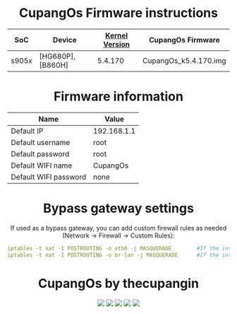 <div align="center">
<h1 align="center" style="font-weight: bold">CupangOs Firmware instructions</h1>

| SoC  | Device | [ Kernel Version ](https://github.com/ophub/kernel/tree/main/pub/stable) | CupangOs Firmware |
| ---- | ---- | ---- | ---- |
| s905x | [HG680P], [B860H] | 5.4.170 | CupangOs_k5.4.170.img |


<h1 align="center" style="font-weight: bold">Firmware information</h1>

| Name | Value |
| ---- | ---- |
| Default IP | 192.168.1.1 |
| Default username | root |
| Default password | root |
| Default WIFI name | CupangOs |
| Default WIFI password | none |

<h1 align="center" style="font-weight: bold">Bypass gateway settings</h1>

If used as a bypass gateway, you can add custom firewall rules as needed (Network → Firewall → Custom Rules):

```yaml
iptables -t nat -I POSTROUTING -o eth0 -j MASQUERADE        #If the interface is eth0.
iptables -t nat -I POSTROUTING -o br-lan -j MASQUERADE      #If the interface is br-lan bridged.
```

<h1 align="center" style="font-weight: bold">CupangOs by thecupangin</h1>
<img src="https://img.shields.io/github/issues/thecupangin/cupang?color=green">
<img src="https://img.shields.io/github/stars/thecupangin/cupang?color=yellow">
<img src="https://img.shields.io/github/forks/thecupangin/cupang?color=orange">
<img src="https://img.shields.io/github/license/thecupangin/cupang?color=ff69b4">
<img src="https://img.shields.io/github/languages/code-size/thecupangin/cupang?color=blueviolet">
</div>

